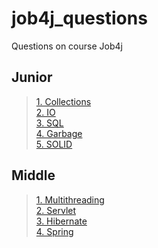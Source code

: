 # job4j_questions
Questions on course Job4j

## Junior
>[1. Collections](Collections.md)  
>[2. IO](io.md)  
>[3. SQL](SQL.md)  
>[4. Garbage](Garbage.md)  
>[5. SOLID](SOLID.md)  

## Middle
>[1. Multithreading](Multithreading.md)  
>[2. Servlet](Servlet.md)  
>[3. Hibernate](Hibernate.md)  
>[4. Spring](Spring.md)
